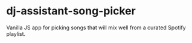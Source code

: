 # dj-assistant-song-picker
Vanilla JS app for picking songs that will mix well from a curated Spotify playlist.
